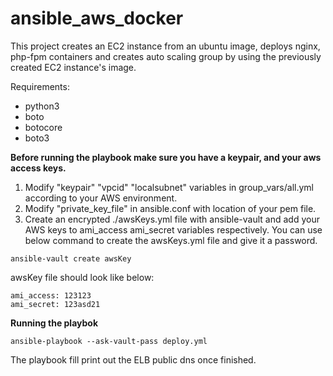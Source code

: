 # ansible_aws_docker

This project creates an EC2 instance from an ubuntu image, deploys nginx, php-fpm containers and creates auto scaling group by using the previously created EC2 instance's image. 

Requirements:
  - python3
  - boto
  - botocore
  - boto3
  
  

**Before running the playbook make sure you have a keypair, and your aws access keys.**

1. Modify "keypair" "vpcid" "localsubnet" variables in group_vars/all.yml according to your AWS environment.
2. Modify "private_key_file" in ansible.conf with location of your pem file.
3. Create an encrypted ./awsKeys.yml file with ansible-vault and add your AWS keys to ami_access ami_secret variables respectively. You can use below command to create the awsKeys.yml file and give it a password.

```ansible-vault create awsKey```

awsKey file should look like below:

```
ami_access: 123123
ami_secret: 123asd21
```

**Running the playbok**

``` ansible-playbook --ask-vault-pass deploy.yml  ```  

The playbook fill print out the ELB public dns once finished.
